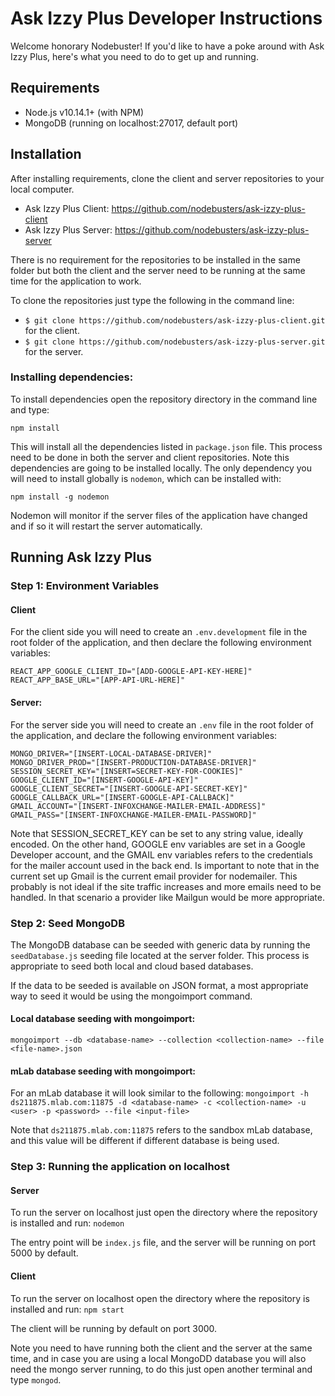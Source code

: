# Ask Izzy Plus Developer Instructions
Welcome honorary Nodebuster! If you'd like to have a poke around with Ask Izzy Plus, here's what you need to do to get up and running.

## Requirements
* Node.js v10.14.1+ (with NPM)
* MongoDB (running on localhost:27017, default port)

## Installation
After installing requirements, clone the client and server repositories to your local computer.

* Ask Izzy Plus Client: https://github.com/nodebusters/ask-izzy-plus-client
* Ask Izzy Plus Server: https://github.com/nodebusters/ask-izzy-plus-server

There is no requirement for the repositories to be installed in the same folder but both the client and the server need to be running at the same time for the application to work. 

To clone the repositories just type the following in the command line:  
* `$ git clone https://github.com/nodebusters/ask-izzy-plus-client.git` for the client.
* `$ git clone https://github.com/nodebusters/ask-izzy-plus-server.git` for the server.

### Installing dependencies:
To install dependencies open the repository directory in the command line and type:

`npm install`

This will install all the dependencies listed in `package.json` file. This process need to be done in both the server and client repositories. Note this dependencies are going to be installed locally. The only dependency you will need to install globally is `nodemon`, which can be installed with:

`npm install -g nodemon`

Nodemon will monitor if the server files of the application have changed and if so it will restart the server automatically. 

## Running Ask Izzy Plus

### Step 1: Environment Variables
#### Client
For the client side you will need to create an `.env.development` file in the root folder of the application, and then declare the following environment variables:
```.env
REACT_APP_GOOGLE_CLIENT_ID="[ADD-GOOGLE-API-KEY-HERE]"
REACT_APP_BASE_URL="[APP-API-URL-HERE]"
```
#### Server:
For the server side you will need to create an `.env` file in the root folder of the application, and declare the following environment variables:

```.env
MONGO_DRIVER="[INSERT-LOCAL-DATABASE-DRIVER]"
MONGO_DRIVER_PROD="[INSERT-PRODUCTION-DATABASE-DRIVER]"
SESSION_SECRET_KEY="[INSERT=SECRET-KEY-FOR-COOKIES]"
GOOGLE_CLIENT_ID="[INSERT-GOOGLE-API-KEY]"
GOOGLE_CLIENT_SECRET="[INSERT-GOOGLE-API-SECRET-KEY]"
GOOGLE_CALLBACK_URL="[INSERT-GOOGLE-API-CALLBACK]"
GMAIL_ACCOUNT="[INSERT-INFOXCHANGE-MAILER-EMAIL-ADDRESS]"
GMAIL_PASS="[INSERT-INFOXCHANGE-MAILER-EMAIL-PASSWORD]"
```
Note that SESSION_SECRET_KEY can be set to any string value, ideally encoded. On the other hand, GOOGLE env variables are set in a Google Developer account, and the GMAIL env variables refers to the credentials for the mailer account used in the back end. Is important to note that in the current set up Gmail is the current email provider for nodemailer. This probably is not ideal if the site traffic increases and more emails need to be handled. In that scenario a provider like Mailgun would be more appropriate. 

### Step 2: Seed MongoDB
The MongoDB database can be seeded with generic data by running the `seedDatabase.js` seeding file located at the server folder. This process is appropriate to seed both local and cloud based databases. 

If the data to be seeded is available on JSON format, a most appropriate way to seed it would be using the mongoimport command. 

#### Local database seeding with mongoimport:
`mongoimport --db <database-name> --collection <collection-name> --file <file-name>.json`

#### mLab database seeding with mongoimport:
For an mLab database it will look similar to the following:
`mongoimport -h ds211875.mlab.com:11875 -d <database-name> -c <collection-name> -u <user> -p <password> --file <input-file>`

Note that `ds211875.mlab.com:11875` refers to the sandbox mLab database, and this value will be different if different database is being used. 

### Step 3: Running the application on localhost
#### Server
To run the server on localhost just open the directory where the repository is installed and run:
`nodemon`

The entry point will be `index.js` file, and the server will be running on port 5000 by default.

#### Client
To run the server on localhost open the directory where the repository is installed and run:
`npm start`

The client will be running by default on port 3000. 

Note you need to have running both the client and the server at the same time, and in case you are using a local MongoDD database you will also need the mongo server running, to do this just open another terminal and type `mongod`.